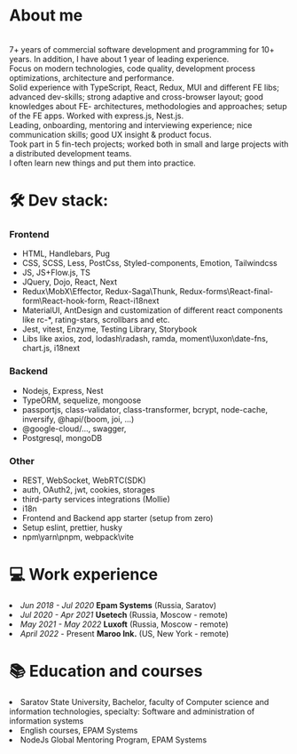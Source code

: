 <h1>About me</h1>
<br />7+ years of commercial software development and programming for 10+ years. In addition, I have about 1 year of leading experience.
<br/>Focus on modern technologies, code quality, development process optimizations, architecture and performance.
<br />Solid experience with TypeScript, React, Redux, MUI and different FE libs; advanced dev-skills; strong adaptive and cross-browser layout; good knowledges about FE- architectures, methodologies and approaches; setup of the FE apps. Worked with express.js, Nest.js.
<br />Leading, onboarding, mentoring and interviewing experience; nice communication skills; good UX insight & product focus.
<br />Took part in 5 fin-tech projects; worked both in small and large projects with a distributed development teams.
<br />I often learn new things and put them into practice.

<h1>🛠️ Dev stack:</h1>

<h3>Frontend</h3>
<ul>
<li>HTML, Handlebars, Pug</li>
<li>CSS, SCSS, Less, PostCss, Styled-components, Emotion, Tailwindcss</li>
<li>JS, JS+Flow.js, TS</li>
<li>JQuery, Dojo, React, Next</li>
<li>Redux\MobX\Effector, Redux-Saga\Thunk, Redux-forms\React-final-form\React-hook-form, React-i18next</li>
<li>MaterialUI, AntDesign and customization of different react components like rc-*, rating-stars, scrollbars and etc.</li>
<li>Jest, vitest, Enzyme, Testing Library, Storybook</li>
<li>Libs like axios, zod, lodash\radash, ramda, moment\luxon\date-fns, chart.js, i18next</li>
</ul>

<h3>Backend</h3>
<ul>
<li>Nodejs, Express, Nest</li>
<li>TypeORM, sequelize, mongoose</li> 
<li>passportjs, class-validator, class-transformer, bcrypt, node-cache, inversify, @hapi/(boom, joi, ...)</li>
<li>@google-cloud/..., swagger, </li>
<li>Postgresql, mongoDB</li>
</ul>

<h3>Other</h3>
<ul>
<li>REST, WebSocket, WebRTC(SDK)</li>
<li>auth, OAuth2, jwt, cookies, storages</li>
<li>third-party services integrations (Mollie)</li>
<li>i18n</li>  
<li>Frontend and Backend app starter (setup from zero)</li>  
<li>Setup eslint, prettier, husky</li>
<li>npm\yarn\pnpm, webpack\vite</li>
</ul>

<h1>💻 Work experience</h1>
<li><i>Jun 2018 - Jul 2020</i> <b>Epam Systems</b> (Russia, Saratov)</li>
<li><i>Jul 2020 - Apr 2021</i> <b>Usetech</b> (Russia, Moscow - remote)</li>
<li><i>May 2021 - May 2022</i> <b>Luxoft</b> (Russia, Moscow - remote)</li>
<li><i>April 2022</i> - Present <b>Maroo Ink.</b> (US, New York - remote)</li>

<h1>📚 Education and courses</h1>
<li>Saratov State University, Bachelor, faculty of Computer science and information technologies, specialty: Software and administration of information systems</li>
<li>English courses, EPAM Systems</li>
<li>NodeJs Global Mentoring Program, EPAM Systems</li>

<!---
dmitriimokienko/dmitriimokienko is a ✨ special ✨ repository because its `README.md` (this file) appears on your GitHub profile.
You can click the Preview link to take a look at your changes.
--->
